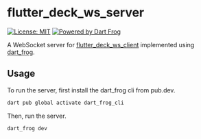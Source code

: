 # flutter_deck_ws_server

[![License: MIT][license_badge]][license_link]
[![Powered by Dart Frog](https://img.shields.io/endpoint?url=https://tinyurl.com/dartfrog-badge)](https://dartfrog.vgv.dev)

A WebSocket server for [flutter_deck_ws_client](https://pub.dev/packages/flutter_deck_ws_client) implemented using [dart_frog](https://pub.dev/packages/dart_frog).

## Usage

To run the server, first install the dart_frog cli from pub.dev.

```sh
dart pub global activate dart_frog_cli
```

Then, run the server.

```sh
dart_frog dev
```

[license_badge]: https://img.shields.io/badge/license-MIT-blue.svg
[license_link]: https://opensource.org/licenses/MIT
